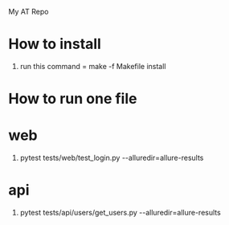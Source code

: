 My AT Repo

# How to install
1. run this command = make -f Makefile install

# How to run one file
# web
1. pytest tests/web/test_login.py --alluredir=allure-results
# api
1. pytest tests/api/users/get_users.py --alluredir=allure-results
